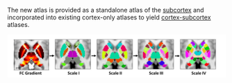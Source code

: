 The new atlas is provided as a standalone atlas of the [subcortex](/Group-Parcellation/3T/Subcortex-Only/) and incorporated into existing cortex-only atlases to yield [cortex-subcortex](/Group-Parcellation/3T/Cortex-Subcortex/) atlases.  


![alt test](/images/3T.jpg)
